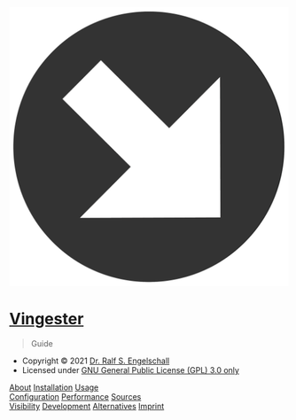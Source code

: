 
![icon](_media/icon.png)

# [Vingester](https://vingester.app)

> Guide

- Copyright &copy; 2021 [Dr. Ralf S. Engelschall](mailto:rse@engelschall.com)
- Licensed under [GNU General Public License (GPL) 3.0 only](https://spdx.org/licenses/GPL-3.0-only)

[About](/about)
[Installation](/install)
[Usage](/usage)<br/>
[Configuration](/configuration)
[Performance](/performance)
[Sources](/sources)<br/>
[Visibility](/visibility)
[Development](/development)
[Alternatives](/alternatives)
[Imprint](/imprint)

